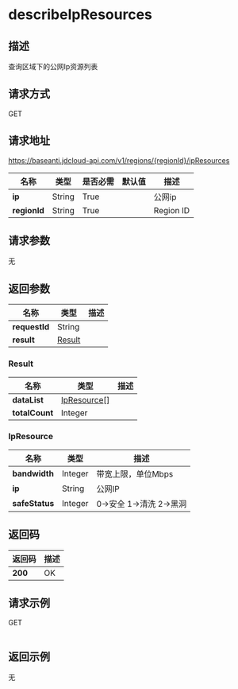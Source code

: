 # describeIpResources


## 描述
查询区域下的公网Ip资源列表

## 请求方式
GET

## 请求地址
https://baseanti.jdcloud-api.com/v1/regions/{regionId}/ipResources

|名称|类型|是否必需|默认值|描述|
|---|---|---|---|---|
|**ip**|String|True||公网ip|
|**regionId**|String|True||Region ID|

## 请求参数
无


## 返回参数
|名称|类型|描述|
|---|---|---|
|**requestId**|String||
|**result**|[Result](##Result)||


### <a name="Result">Result</a>
|名称|类型|描述|
|---|---|---|
|**dataList**|[IpResource[]](##IpResource)||
|**totalCount**|Integer||
### <a name="IpResource">IpResource</a>
|名称|类型|描述|
|---|---|---|
|**bandwidth**|Integer|带宽上限，单位Mbps|
|**ip**|String|公网IP|
|**safeStatus**|Integer|0->安全 1->清洗 2->黑洞|

## 返回码
|返回码|描述|
|---|---|
|**200**|OK|

## 请求示例
GET
```

```

## 返回示例
无
